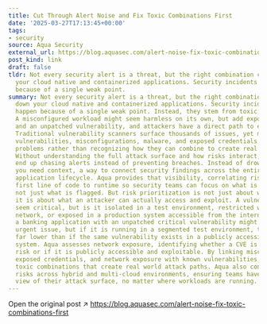 ```yaml
---
title: Cut Through Alert Noise and Fix Toxic Combinations First
date: '2025-03-27T17:13:45+00:00'
tags:
- security
source: Aqua Security
external_url: https://blog.aquasec.com/alert-noise-fix-toxic-combinations-first
post_kind: link
draft: false
tldr: Not every security alert is a threat, but the right combination can bring down
  your cloud native and containerized applications. Security incidents rarely happen
  because of a single weak point.
summary: Not every security alert is a threat, but the right combination can bring
  down your cloud native and containerized applications. Security incidents rarely
  happen because of a single weak point. Instead, they stem from toxic combinations.
  A misconfigured workload might seem harmless on its own, but add exposed credentials
  and an unpatched vulnerability, and attackers have a direct path to exploitation.
  Traditional vulnerability scanners surface thousands of issues, yet many tools treat
  vulnerabilities, misconfigurations, malware, and exposed credentials as isolated
  problems rather than recognizing how they can combine to create real attack scenarios
  Without understanding the full attack surface and how risks interact, security teams
  end up chasing alerts instead of preventing breaches. Instead of drowning in alerts,
  you need context, a way to connect security findings across the entire cloud native
  application lifecycle. Aqua provides that visibility, correlating risks from the
  first line of code to runtime so security teams can focus on what is actually exploitable,
  not just what is flagged. But risk prioritization is not just about what exists,
  it is about what an attacker can actually access and exploit. A vulnerability might
  seem critical, but is it isolated in a test environment, restricted within an internal
  network, or exposed in a production system accessible from the internet? For example,
  a banking application with an unpatched critical vulnerability might seem like an
  urgent issue, but if it is running in a segmented test environment, the risk is
  far lower than if the same vulnerability exists in a publicly accessible production
  system. Aqua assesses network exposure, identifying whether a CVE is just a theoretical
  risk or if it is publicly accessible and exploitable. By linking misconfigurations,
  exposed credentials, and network exposure with known vulnerabilities, Aqua surfaces
  toxic combinations that create real world attack paths. Aqua also connects these
  risks across hybrid and multi-cloud environments, ensuring teams have a comprehensive
  view of their attack surface, no matter where workloads are running.
---
```

Open the original post ↗ https://blog.aquasec.com/alert-noise-fix-toxic-combinations-first

